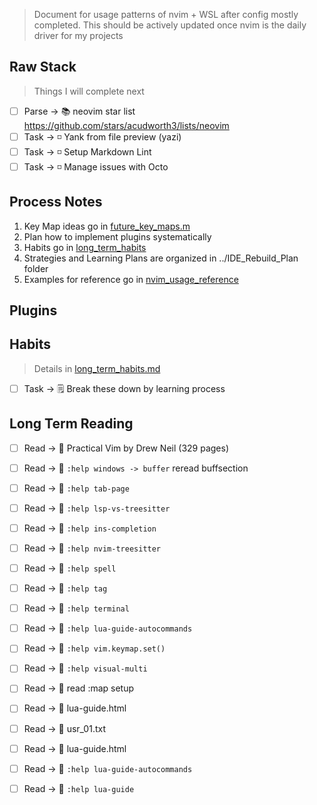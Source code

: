 > Document for usage patterns of nvim + WSL after config mostly completed. This should be actively updated once nvim is the daily driver for my projects

## Raw Stack

> Things I will complete next

- [ ] Parse -> 📚 neovim star list https://github.com/stars/acudworth3/lists/neovim
- [ ] Task -> ◽ Yank from file preview (yazi)
- [ ] Task -> ◽ Setup Markdown Lint
- [ ] Task -> ◽ Manage issues with Octo

## Process Notes

1. Key Map ideas go in [future_key_maps.m](../IDE_Rebuild_References/future_key_maps.md)
2. Plan how to implement plugins systematically
3. Habits go in [long_term_habits](../IDE_Rebuild_Plan/long_term_habits.md)
4. Strategies and Learning Plans are organized in ../IDE_Rebuild_Plan folder
5. Examples for reference go in [nvim_usage_reference](../IDE_Rebuild_References/nvim_usage_ref.md)

## Plugins

## Habits

> Details in [long_term_habits.md](./long_term_habits.md)

- [ ] Task -> 🗒️ Break these down by learning process

## Long Term Reading

- [ ] Read -> 📖 Practical Vim by Drew Neil (329 pages)

- [ ] Read -> 📖 `:help windows -> buffer` reread buffsection
- [ ] Read -> 📖 `:help tab-page`
- [ ] Read -> 📖 `:help lsp-vs-treesitter`
- [ ] Read -> 📖 `:help ins-completion`
- [ ] Read -> 📖 `:help nvim-treesitter`
- [ ] Read -> 📖 `:help spell`
- [ ] Read -> 📖 `:help tag`
- [ ] Read -> 📖 `:help terminal`
- [ ] Read -> 📖 `:help lua-guide-autocommands`
- [ ] Read -> 📖 `:help vim.keymap.set()`
- [ ] Read -> 📖 `:help visual-multi`
- [ ] Read -> 📖 read :map setup
- [ ] Read -> 📖 lua-guide.html
- [ ] Read -> 📖 usr_01.txt
- [ ] Read -> 📖 lua-guide.html
- [ ] Read -> 📖 `:help lua-guide-autocommands`
- [ ] Read -> 📖 `:help lua-guide`
